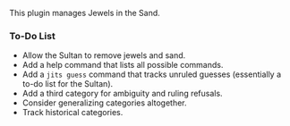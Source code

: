 This plugin manages Jewels in the Sand.

### To-Do List

* Allow the Sultan to remove jewels and sand.
* Add a help command that lists all possible commands.
* Add a `jits guess` command that tracks unruled guesses (essentially a to-do list for the Sultan).
* Add a third category for ambiguity and ruling refusals.
* Consider generalizing categories altogether.
* Track historical categories.

